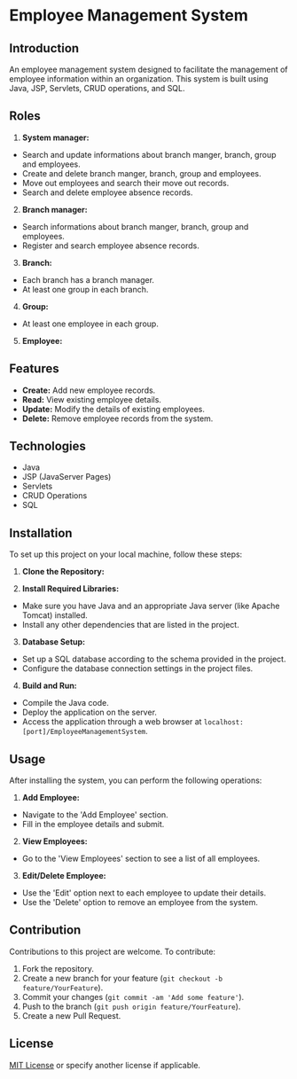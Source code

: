 # Employee Management System

## Introduction
An employee management system designed to facilitate the management of employee information within an organization. This system is built using Java, JSP, Servlets, CRUD operations, and SQL.

## Roles
1. **System manager:**
- Search and update informations about branch manger, branch, group and employees. 
- Create and delete branch manger, branch, group and employees.
- Move out employees and search their move out records.
- Search and delete employee absence records.

2. **Branch manager:**
- Search informations about branch manger, branch, group and employees. 
- Register and search employee absence records.

3. **Branch:**
- Each branch has a branch manager.
- At least one group in each branch.

4. **Group:**
- At least one employee in each group.

5. **Employee:**

## Features
- **Create:** Add new employee records.
- **Read:** View existing employee details.
- **Update:** Modify the details of existing employees.
- **Delete:** Remove employee records from the system.

## Technologies
- Java
- JSP (JavaServer Pages)
- Servlets
- CRUD Operations
- SQL

## Installation
To set up this project on your local machine, follow these steps:

1. **Clone the Repository:**

2. **Install Required Libraries:**
- Make sure you have Java and an appropriate Java server (like Apache Tomcat) installed.
- Install any other dependencies that are listed in the project.

3. **Database Setup:**
- Set up a SQL database according to the schema provided in the project.
- Configure the database connection settings in the project files.

4. **Build and Run:**
- Compile the Java code.
- Deploy the application on the server.
- Access the application through a web browser at `localhost:[port]/EmployeeManagementSystem`.

## Usage
After installing the system, you can perform the following operations:

1. **Add Employee:**
- Navigate to the 'Add Employee' section.
- Fill in the employee details and submit.

2. **View Employees:**
- Go to the 'View Employees' section to see a list of all employees.

3. **Edit/Delete Employee:**
- Use the 'Edit' option next to each employee to update their details.
- Use the 'Delete' option to remove an employee from the system.

## Contribution
Contributions to this project are welcome. To contribute:
1. Fork the repository.
2. Create a new branch for your feature (`git checkout -b feature/YourFeature`).
3. Commit your changes (`git commit -am 'Add some feature'`).
4. Push to the branch (`git push origin feature/YourFeature`).
5. Create a new Pull Request.

## License
[MIT License](LICENSE) or specify another license if applicable.

